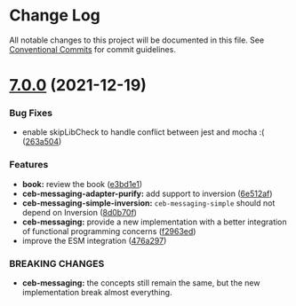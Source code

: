# Change Log

All notable changes to this project will be documented in this file.
See [Conventional Commits](https://conventionalcommits.org) for commit guidelines.

# [7.0.0](https://github.com/tmorin/ceb/compare/v6.1.0...v7.0.0) (2021-12-19)


### Bug Fixes

* enable skipLibCheck to handle conflict between jest and mocha :( ([263a504](https://github.com/tmorin/ceb/commit/263a5043babbd8d8c9b77f223cea1fc33d79cb02))


### Features

* **book:** review the book ([e3bd1e1](https://github.com/tmorin/ceb/commit/e3bd1e16da1b1f07c3a4a49be603a11bc434d72f))
* **ceb-messaging-adapter-purify:** add support to inversion ([6e512af](https://github.com/tmorin/ceb/commit/6e512af0463f0d27b203f1a09f9fddc680d4b60a))
* **ceb-messaging-simple-inversion:** `ceb-messaging-simple` should not depend on Inversion ([8d0b70f](https://github.com/tmorin/ceb/commit/8d0b70f72f04d268a16a3ce7105da7e8ca8f4f1b))
* **ceb-messaging:** provide a new implementation with a better integration of functional programming concerns ([f2963ed](https://github.com/tmorin/ceb/commit/f2963edc916eda4a0db1d1bd6e6bb534804a5271))
* improve the ESM integration ([476a297](https://github.com/tmorin/ceb/commit/476a297575e2311ba599ca678784f71d34666afd))


### BREAKING CHANGES

* **ceb-messaging:** the concepts still remain the same, but the new implementation break almost everything.

